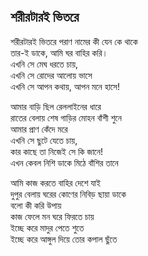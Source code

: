 ## শরীরটারই ভিতরে

শরীরটারই ভিতরে পরাণ নামের কী যেন কে থাকে<br>
তার-ই ডাকে, আমি ঘর বাহির করি।<br>
এখনি সে মেঘ ধরতে চায়,<br>
এখনি সে রোদের আলোয় ভাসে<br>
এখনি সে আপন কথায়, আপন মনে হাসে!<br>

আমার বাড়ি ছিল রেললাইনের ধারে<br>
রাতের বেলায় শেষ গাড়ির মোহন বাঁশী শুনে<br>
আমার প্রাণ কেঁদে মরে<br>
এখনি সে ছুটে যেতে চায়,<br>
কার কাছে তা নিজেই সে কি জানে!<br>
এখন কেবল নিশি ডাকে মিঠে বাঁশির তানে<br>

আমি কাজ করতে বাহির দেশে যাই<br>
দুপুর বেলায় ঘরের কোণের নিবিড় ছায়া ডাকে<br>
বলো কী করি উপায়<br>
কাজ ফেলে মন ঘরে ফিরতে চায়<br>
ইচ্ছে করে মাদুর পেতে শুতে<br>
ইচ্ছে করে আঙ্গুল দিয়ে তোর কপাল ছুঁতে<br>
